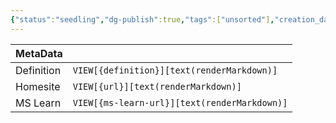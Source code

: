 ```yaml
---
{"status":"seedling","dg-publish":true,"tags":["unsorted"],"creation_date":"2024-05-04 17:42","definition":"undefined","ms-learn-url":"undefined","url":"undefined","permalink":"/unsorted/azure-debugging/","dgPassFrontmatter":true}
---
```



| MetaData   |                                              |
| ---------- | -------------------------------------------- |
| Definition | `VIEW[{definition}][text(renderMarkdown)]`   |
| Homesite   | `VIEW[{url}][text(renderMarkdown)]`          |
| MS Learn   | `VIEW[{ms-learn-url}][text(renderMarkdown)]` |
